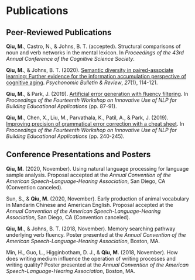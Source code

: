 # Publications

## Peer-Reviewed Publications

**Qiu, M.**, Castro, N., & Johns, B. T. (accepted). Structural comparisons of noun and verb networks in the mental lexicon. In *Proceedings of the 43rd Annual Conference of the Cognitive Science Society*.

**Qiu, M.**, & Johns, B. T. (2020). [Semantic diversity in paired-associate learning: Further evidence for the information accumulation perspective of cognitive aging](https://rdcu.be/bZaKR). *Psychonomic Bulletin & Review*, *27*(1), 114-121.

**Qiu, M.**, & Park, J. (2019). [Artificial error generation with fluency filtering](https://www.aclweb.org/anthology/W19-4408). In *Proceedings of the Fourteenth Workshop on Innovative Use of NLP for Building Educational Applications* (pp. 87-91).

**Qiu, M.**, Chen, X., Liu, M., Parvathala, K., Patil, A., & Park, J. (2019). [Improving precision of grammatical error correction with a cheat sheet](https://www.aclweb.org/anthology/W19-4425). In *Proceedings of the Fourteenth Workshop on Innovative Use of NLP for Building Educational Applications* (pp. 240-245).

## Conference Presentations and Posters

**Qiu, M.** (2020, November). Using natural language processing for language sample analysis. Proposal accepted at the *Annual Convention of the American Speech-Language-Hearing Association*, San Diego, CA (Convention canceled).

Sun, S., & **Qiu, M.** (2020, November).  Early production of animal vocabulary in Mandarin Chinese and American English. Proposal accepted at the *Annual Convention of the American Speech-Language-Hearing Association*, San Diego, CA (Convention canceled).

**Qiu, M.**, & Johns, B. T. (2018, November). Memory searching pathway underlying verb fluency. Poster presented at the *Annual Convention of the American Speech-Language-Hearing Association*, Boston, MA.

Min, H., Guo, L., Higginbotham, D. J., & **Qiu, M.** (2018, November). How does writing medium influence the operation of writing processes and writing quality? Poster presented at the *Annual Convention of the American Speech-Language-Hearing Association*, Boston, MA.
